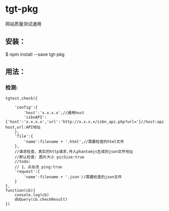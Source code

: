 # tgt-pkg
网站质量测试通用

## 安装：
$ npm install --save tgt-pkg

## 用法：
### 检测:






    tgtest.check({

        'config':{
            'host':'x.x.x.x',//通用host
            'isbnAPI':{'host':'x.x.x.x','url':'http://x.x.x.x/isbn_api.php?url='}//host:api host,url:API地址
        },
        'file':{
            'name':filename + '.html',//需要检查的html文件
        },
        //请求检查，真实的http请求,传入phantomjs生成的json文件地址
        //默认检查: 图片大小 picSize:true
        //todo:
        // 1、点击流 ping:true
        'request':{
            'name':filename + '.json'//需要检查的json文件
        }
    },
    function(cb){
        console.log(cb)
        dbQuery(cb.checkResult)
    })




